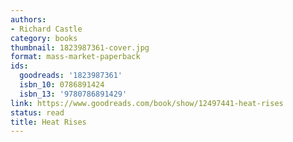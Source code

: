 ```yaml
---
authors:
- Richard Castle
category: books
thumbnail: 1823987361-cover.jpg
format: mass-market-paperback
ids:
  goodreads: '1823987361'
  isbn_10: 0786891424
  isbn_13: '9780786891429'
link: https://www.goodreads.com/book/show/12497441-heat-rises
status: read
title: Heat Rises
---
```

